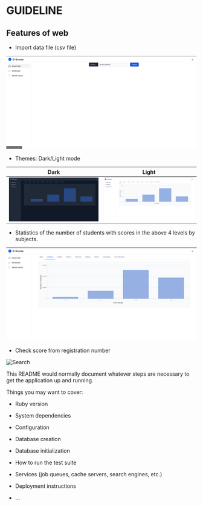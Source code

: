 # GUIDELINE
## Features of web
* Import data file (csv file)

<img alt="Import data" src="images_git/import_data.png">

* Themes: Dark/Light mode 

| Dark | Light |
| ------- | ------- |
| <img alt="Themes" src="images_git/dashboard_dark.png" width=500> | <img alt="Themes" src="images_git/dashboard_light.png" width=500>|

* Statistics of the number of students with scores in the above 4 levels by subjects.

<img alt="Statistic" src="images_git/statstic_literature.png">

* Check score from registration number

<img alt="Search" src="images_git/search_scores_1.png.png">

This README would normally document whatever steps are necessary to get the
application up and running.

Things you may want to cover:

* Ruby version

* System dependencies

* Configuration

* Database creation

* Database initialization

* How to run the test suite

* Services (job queues, cache servers, search engines, etc.)

* Deployment instructions

* ...
